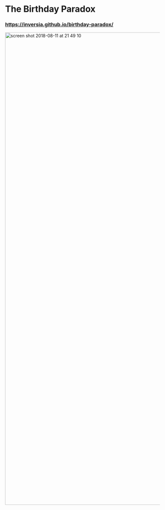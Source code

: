 # The Birthday Paradox

### https://inversia.github.io/birthday-paradox/

<img width="1534" alt="screen shot 2018-08-11 at 21 49 10" src="https://user-images.githubusercontent.com/23237822/43995086-73876652-9db0-11e8-8355-27299cc0c3dd.png">
